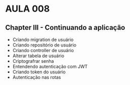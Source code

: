 # AULA 008

## Chapter III - Continuando a aplicação

- Criando migration de usuário
- Criando repositório de usuário
- Criando controller de usuário
- Alterar tabela de usuário
- Criptografrar senha
- Entendendo autenticação com JWT
- Criando token do usuário
- Autenticação nas rotas
